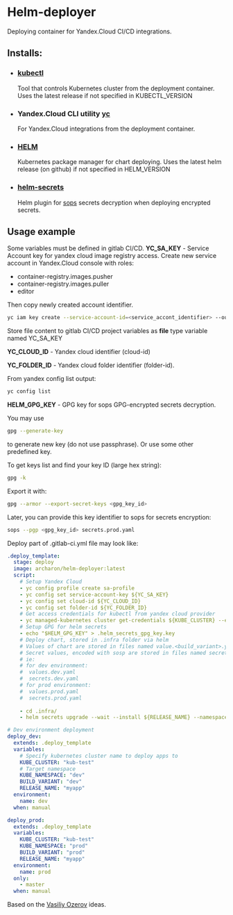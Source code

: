 # Helm-deployer
Deploying container for Yandex.Cloud CI/CD integrations.

## Installs:
- ### [kubectl](https://kubernetes.io/docs/reference/kubectl/kubectl/)
  Tool that controls Kubernetes cluster from the deployment container.
  Uses the latest release if not specified in KUBECTL_VERSION
  
- ### Yandex.Cloud CLI utility [yc](https://cloud.yandex.ru/docs/cli/quickstart) 
  For Yandex.Cloud integrations from the deployment container.

- ### [HELM](https://helm.sh/)
  Kubernetes package manager for chart deploying.
  Uses the latest helm release (on github) if not specified in HELM_VERSION
  
- ### [helm-secrets](https://github.com/jkroepke/helm-secrets)
  Helm plugin for [sops](https://github.com/mozilla/sops) secrets decryption when deploying encrypted secrets. 

## Usage example

Some variables must be defined in gitlab CI/CD.
**YC_SA_KEY** - Service Account key for yandex cloud image registry access.
Create new service account in Yandex.Cloud console with roles:
 - container-registry.images.pusher
 - container-registry.images.puller
 - editor

Then copy newly created account identifier. 

```bash
yc iam key create --service-account-id=<service_accont_identifier> --output sa-key.json
```

Store file content to gitlab CI/CD project variables as **file** type variable named YC_SA_KEY 

**YC_CLOUD_ID** - Yandex cloud identifier (cloud-id)

**YC_FOLDER_ID** - Yandex cloud folder identifier (folder-id).

From yandex config list output:  
```bash
yc config list
```

**HELM_GPG_KEY** - GPG key for sops GPG-encrypted secrets decryption.

You may use 
```bash
gpg --generate-key
```
to generate new key (do not use passphrase). Or use some other predefined key.

To get keys list and find your key ID (large hex string):
```bash
gpg -k
```
Export it with:
```bash
gpg --armor --export-secret-keys <gpg_key_id>
```

Later, you can provide this key identifier to sops for secrets encryption:
```bash
sops --pgp <gpg_key_id> secrets.prod.yaml
```


Deploy part of .gitlab-ci.yml file may look like:

```yaml
.deploy_template:
  stage: deploy
  image: archaron/helm-deployer:latest
  script:
    # Setup Yandex Cloud
    - yc config profile create sa-profile
    - yc config set service-account-key ${YC_SA_KEY}
    - yc config set cloud-id ${YC_CLOUD_ID}
    - yc config set folder-id ${YC_FOLDER_ID}
    # Get access credentials for kubectl from yandex cloud provider
    - yc managed-kubernetes cluster get-credentials ${KUBE_CLUSTER} --external
    # Setup GPG for helm secrets
    - echo "$HELM_GPG_KEY" > .helm_secrets_gpg_key.key
    # Deploy chart, stored in .infra folder via helm
    # Values of chart are stored in files named value.<build_variant>.yaml
    # Secret values, encoded with sosp are stored in files named secrets.<build_variant>.yaml
    # ie:
    # for dev environment:
    #  values.dev.yaml
    #  secrets.dev.yaml
    # for prod environment:
    #  values.prod.yaml
    #  secrets.prod.yaml
    
    - cd .infra/
    - helm secrets upgrade --wait --install ${RELEASE_NAME} --namespace ${KUBE_NAMESPACE} --values values.${BUILD_VARIANT}.yaml --values secrets.${BUILD_VARIANT}.yaml --set image.tag=${CI_COMMIT_SHORT_SHA} chart/

# Dev environment deployment
deploy_dev:
  extends: .deploy_template
  variables:
    # Specify kubernetes cluster name to deploy apps to
    KUBE_CLUSTER: "kub-test"  
    # Target namespace
    KUBE_NAMESPACE: "dev"
    BUILD_VARIANT: "dev"
    RELEASE_NAME: "myapp"
  environment:
    name: dev
  when: manual

deploy_prod:
  extends: .deploy_template
  variables:
    KUBE_CLUSTER: "kub-test"
    KUBE_NAMESPACE: "prod"
    BUILD_VARIANT: "prod"
    RELEASE_NAME: "myapp"
  environment:
    name: prod
  only:
    - master
  when: manual


```

Based on the [Vasiliy Ozerov](https://github.com/vozerov) ideas.